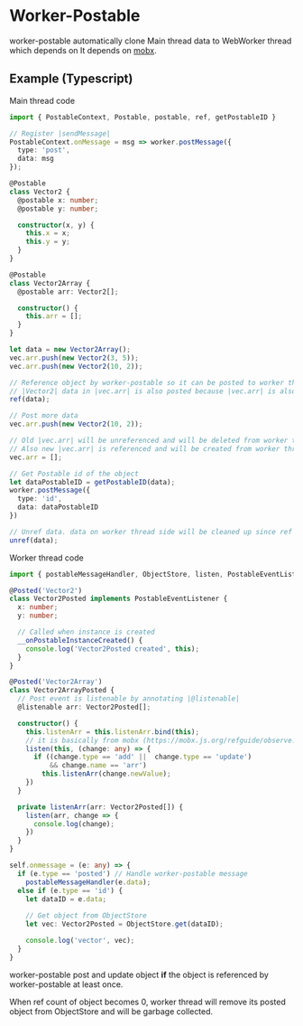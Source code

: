 # Worker-Postable

worker-postable automatically clone Main thread data to WebWorker thread which depends on
It depends on [mobx](https://github.com/mobxjs/mobx).

## Example (Typescript)

Main thread code
```typescript
import { PostableContext, Postable, postable, ref, getPostableID }

// Register |sendMessage|
PostableContext.onMessage = msg => worker.postMessage({
  type: 'post',
  data: msg
});

@Postable
class Vector2 {
  @postable x: number;
  @postable y: number;

  constructor(x, y) {
    this.x = x;
    this.y = y;
  }
}

@Postable
class Vector2Array {
  @postable arr: Vector2[];

  constructor() {
    this.arr = [];
  }
}

let data = new Vector2Array();
vec.arr.push(new Vector2(3, 5));
vec.arr.push(new Vector2(10, 2));

// Reference object by worker-postable so it can be posted to worker thread
// |Vector2| data in |vec.arr| is also posted because |vec.arr| is also @postable and its ref count is 1. (eg: ref count of |data| is 1)
ref(data);

// Post more data
vec.arr.push(new Vector2(10, 2));

// Old |vec.arr| will be unreferenced and will be deleted from worker thread.
// Also new |vec.arr| is referenced and will be created from worker thread.
vec.arr = [];

// Get Postable id of the object
let dataPostableID = getPostableID(data);
worker.postMessage({
  type: 'id',
  data: dataPostableID
})

// Unref data. data on worker thread side will be cleaned up since ref count of |data| is now 0.
unref(data);
```


Worker thread code
```typescript
import { postableMessageHandler, ObjectStore, listen, PostableEventListener } from 'worker-postable'

@Posted('Vector2')
class Vector2Posted implements PostableEventListener {
  x: number;
  y: number;

  // Called when instance is created
  __onPostableInstanceCreated() {
    console.log('Vector2Posted created', this);
  }
}

@Posted('Vector2Array')
class Vector2ArrayPosted {
  // Post event is listenable by annotating |@listenable|
  @listenable arr: Vector2Posted[];

  constructor() {
    this.listenArr = this.listenArr.bind(this);
    // it is basically from mobx (https://mobx.js.org/refguide/observe.html)
    listen(this, (change: any) => {
      if ((change.type == 'add' ||  change.type == 'update')
          && change.name == 'arr')
        this.listenArr(change.newValue);
    })
  }

  private listenArr(arr: Vector2Posted[]) {
    listen(arr, change => {
      console.log(change);
    })
  }
}

self.onmessage = (e: any) => {
  if (e.type == 'posted') // Handle worker-postable message
    postableMessageHandler(e.data);
  else if (e.type == 'id') {
    let dataID = e.data;
    
    // Get object from ObjectStore
    let vec: Vector2Posted = ObjectStore.get(dataID);

    console.log('vector', vec);
  }
}
```

worker-postable post and update object **if** the object is referenced by worker-postable at least once.

When ref count of object becomes 0, worker thread will remove its posted object from ObjectStore and will be garbage collected.